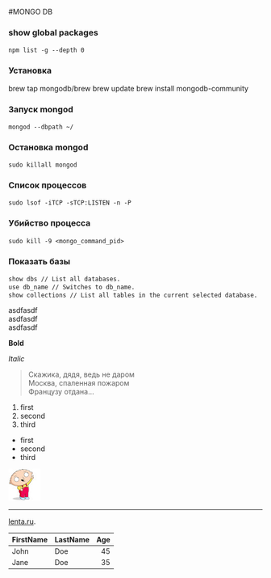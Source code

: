 #MONGO DB

### show global packages
    npm list -g --depth 0

### Установка
brew tap mongodb/brew
brew update
brew install mongodb-community

### Запуск mongod
    mongod --dbpath ~/

### Остановка mongod
    sudo killall mongod

### Список процессов
    sudo lsof -iTCP -sTCP:LISTEN -n -P

### Убийство процесса
    sudo kill -9 <mongo_command_pid>

### Показать базы
    show dbs // List all databases.
    use db_name // Switches to db_name.
    show collections // List all tables in the current selected database.

asdfasdf  
asdfasdf  
asdfasdf

**Bold**

*Italic*

> Скажика, дядя, ведь не даром<br>
> Москва, спаленная пожаром<br>
> Французу отдана...

1. first
2. second
3. third

- first
- second
- third

![Stewie](stewie.jpeg)

---

[lenta.ru](https://lenta.ru).

|FirstName|LastName| Age |
|:---|:-------|----:|
|John| Doe    |  45 |
|Jane| Doe    |  35 |
